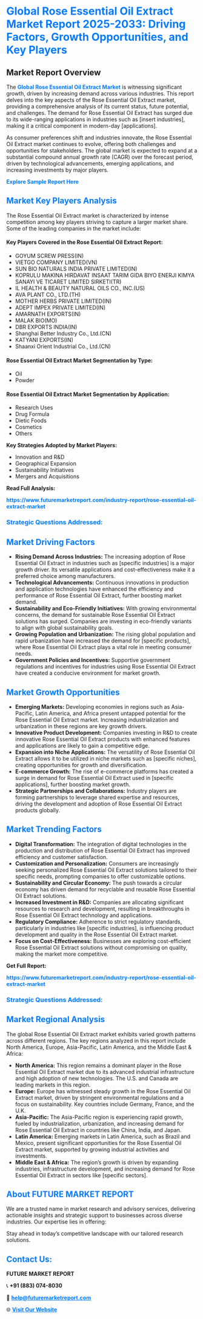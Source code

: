 <h1 style="color: #007BFF;">Global Rose Essential Oil Extract Market Report 2025-2033: Driving Factors, Growth Opportunities, and Key Players</h1>

<section id="overview">
<h2>Market Report Overview</h2>
<p>The <a href="https://www.futuremarketreport.com/industry-report/rose-essential-oil-extract-market" style="color: #007BFF; text-decoration: none;"><strong>Global Rose Essential Oil Extract Market</strong></a> is witnessing significant growth, driven by increasing demand across various industries. This report delves into the key aspects of the Rose Essential Oil Extract market, providing a comprehensive analysis of its current status, future potential, and challenges. The demand for Rose Essential Oil Extract has surged due to its wide-ranging applications in industries such as [insert industries], making it a critical component in modern-day [applications].</p>
<p>As consumer preferences shift and industries innovate, the Rose Essential Oil Extract market continues to evolve, offering both challenges and opportunities for stakeholders. The global market is expected to expand at a substantial compound annual growth rate (CAGR) over the forecast period, driven by technological advancements, emerging applications, and increasing investments by major players.</p>
</section>

<section id="overview">
<p><a href="https://www.futuremarketreport.com/request-sample/reportId=103101" style="color: #007BFF; text-decoration: none;"><strong>Explore Sample Report Here</strong></a></p>
</section>

<section id="key-players">
<h2 style="color: #007BFF;">Market Key Players Analysis</h2>
<p>The Rose Essential Oil Extract market is characterized by intense competition among key players striving to capture a larger market share. Some of the leading companies in the market include:</p>
<h4>Key Players Covered in the Rose Essential Oil Extract Report:</h4>
<ul><li>GOYUM SCREW PRESS(IN)</li><li>VIETGO COMPANY LIMITED(VN)</li><li>SUN BIO NATURALS INDIA PRIVATE LIMITED(IN)</li><li>KOPRULU MAKINA HIRDAVAT INSAAT TARIM GIDA BIYO ENERJI KIMYA SANAYI VE TICARET LIMITED SIRKETI(TR)</li><li>IL HEALTH &amp; BEAUTY NATURAL OILS CO., INC.(US)</li><li>AVA PLANT CO., LTD.(TH)</li><li>MOTHER HERBS PRIVATE LIMITED(IN)</li><li>ADEPT IMPEX PRIVATE LIMITED(IN)</li><li>AMARNATH EXPORTS(IN)</li><li>MALAK BIO(MO)</li><li>DBR EXPORTS INDIA(IN)</li><li>Shanghai Better Industry Co., Ltd.(CN)</li><li>KATYANI EXPORTS(IN)</li><li>Shaanxi Orient Industrial Co., Ltd.(CN)</li></ul>
<h4>Rose Essential Oil Extract Market Segmentation by Type:</h4>
<ul><li>Oil</li><li>Powder</li></ul>

<h4>Rose Essential Oil Extract Market Segmentation by Application:</h4>
<ul><li>Research Uses</li><li>Drug Formula</li><li>Dietic Foods</li><li>Cosmetics</li><li>Others</li></ul>
<p><strong>Key Strategies Adopted by Market Players:</strong></p>
<ul>
<li>Innovation and R&D</li>
<li>Geographical Expansion</li>
<li>Sustainability Initiatives</li>
<li>Mergers and Acquisitions</li>
</ul>
</section>

<section>
<p><strong>Read Full Analysis: </strong></p><a href="https://www.futuremarketreport.com/industry-report/rose-essential-oil-extract-market" style="color: #007BFF; text-decoration: none;"><strong>https://www.futuremarketreport.com/industry-report/rose-essential-oil-extract-market</strong></a>
<h3 style="color: #007BFF;">Strategic Questions Addressed:</h3>
</section>

<section id="driving-factors">
<h2 style="color: #007BFF;">Market Driving Factors</h2>
<ul>
<li><strong>Rising Demand Across Industries:</strong> The increasing adoption of Rose Essential Oil Extract in industries such as [specific industries] is a major growth driver. Its versatile applications and cost-effectiveness make it a preferred choice among manufacturers.</li>
<li><strong>Technological Advancements:</strong> Continuous innovations in production and application technologies have enhanced the efficiency and performance of Rose Essential Oil Extract, further boosting market demand.</li>
<li><strong>Sustainability and Eco-Friendly Initiatives:</strong> With growing environmental concerns, the demand for sustainable Rose Essential Oil Extract solutions has surged. Companies are investing in eco-friendly variants to align with global sustainability goals.</li>
<li><strong>Growing Population and Urbanization:</strong> The rising global population and rapid urbanization have increased the demand for [specific products], where Rose Essential Oil Extract plays a vital role in meeting consumer needs.</li>
<li><strong>Government Policies and Incentives:</strong> Supportive government regulations and incentives for industries using Rose Essential Oil Extract have created a conducive environment for market growth.</li>
</ul>
</section>

<section id="growth-opportunities">
<h2 style="color: #007BFF;">Market Growth Opportunities</h2>
<ul>
<li><strong>Emerging Markets:</strong> Developing economies in regions such as Asia-Pacific, Latin America, and Africa present untapped potential for the Rose Essential Oil Extract market. Increasing industrialization and urbanization in these regions are key growth drivers.</li>
<li><strong>Innovative Product Development:</strong> Companies investing in R&D to create innovative Rose Essential Oil Extract products with enhanced features and applications are likely to gain a competitive edge.</li>
<li><strong>Expansion into Niche Applications:</strong> The versatility of Rose Essential Oil Extract allows it to be utilized in niche markets such as [specific niches], creating opportunities for growth and diversification.</li>
<li><strong>E-commerce Growth:</strong> The rise of e-commerce platforms has created a surge in demand for Rose Essential Oil Extract used in [specific applications], further boosting market growth.</li>
<li><strong>Strategic Partnerships and Collaborations:</strong> Industry players are forming partnerships to leverage shared expertise and resources, driving the development and adoption of Rose Essential Oil Extract products globally.</li>
</ul>
</section>

<section id="trending-factors">
<h2 style="color: #007BFF;">Market Trending Factors</h2>
<ul>
<li><strong>Digital Transformation:</strong> The integration of digital technologies in the production and distribution of Rose Essential Oil Extract has improved efficiency and customer satisfaction.</li>
<li><strong>Customization and Personalization:</strong> Consumers are increasingly seeking personalized Rose Essential Oil Extract solutions tailored to their specific needs, prompting companies to offer customizable options.</li>
<li><strong>Sustainability and Circular Economy:</strong> The push towards a circular economy has driven demand for recyclable and reusable Rose Essential Oil Extract solutions.</li>
<li><strong>Increased Investment in R&D:</strong> Companies are allocating significant resources to research and development, resulting in breakthroughs in Rose Essential Oil Extract technology and applications.</li>
<li><strong>Regulatory Compliance:</strong> Adherence to strict regulatory standards, particularly in industries like [specific industries], is influencing product development and quality in the Rose Essential Oil Extract market.</li>
<li><strong>Focus on Cost-Effectiveness:</strong> Businesses are exploring cost-efficient Rose Essential Oil Extract solutions without compromising on quality, making the market more competitive.</li>
</ul>
</section>

<section>
<p><strong>Get Full Report: </strong></p><a href="https://www.futuremarketreport.com/industry-report/rose-essential-oil-extract-market" style="color: #007BFF; text-decoration: none;"><strong>https://www.futuremarketreport.com/industry-report/rose-essential-oil-extract-market</strong></a>
<h3 style="color: #007BFF;">Strategic Questions Addressed:</h3>
</section>


<section id="regional-analysis">
<h2 style="color: #007BFF;">Market Regional Analysis</h2>
<p>The global Rose Essential Oil Extract market exhibits varied growth patterns across different regions. The key regions analyzed in this report include North America, Europe, Asia-Pacific, Latin America, and the Middle East & Africa:</p>
<ul>
<li><strong>North America:</strong> This region remains a dominant player in the Rose Essential Oil Extract market due to its advanced industrial infrastructure and high adoption of new technologies. The U.S. and Canada are leading markets in this region.</li>
<li><strong>Europe:</strong> Europe has witnessed steady growth in the Rose Essential Oil Extract market, driven by stringent environmental regulations and a focus on sustainability. Key countries include Germany, France, and the U.K.</li>
<li><strong>Asia-Pacific:</strong> The Asia-Pacific region is experiencing rapid growth, fueled by industrialization, urbanization, and increasing demand for Rose Essential Oil Extract in countries like China, India, and Japan.</li>
<li><strong>Latin America:</strong> Emerging markets in Latin America, such as Brazil and Mexico, present significant opportunities for the Rose Essential Oil Extract market, supported by growing industrial activities and investments.</li>
<li><strong>Middle East & Africa:</strong> The region’s growth is driven by expanding industries, infrastructure development, and increasing demand for Rose Essential Oil Extract in sectors like [specific sectors].</li>
</ul>
</section>

<footer>
<h2 style="color: #007BFF;">About FUTURE MARKET REPORT</h2>
<p>We are a trusted name in market research and advisory services, delivering actionable insights and strategic support to businesses across diverse industries. Our expertise lies in offering:</p>

<p>Stay ahead in today’s competitive landscape with our tailored research solutions.</p>

<h2 style="color: #007BFF;">Contact Us:</h2>
<p><strong>FUTURE MARKET REPORT</strong></p>
<p>📞 <strong>+91 (883) 074-8030</strong></p>
<p>📧 <strong><a href="mailto:help@futuremarketreport.com" style="color: #007BFF;">help@futuremarketreport.com</a></strong></p>
<p>🌐 <strong><a href="https://www.futuremarketreport.com/" style="color: #007BFF;">Visit Our Website</a></strong></p>
</footer>